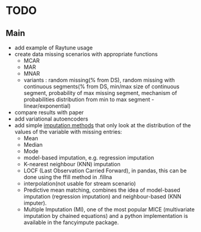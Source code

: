 # TODO

## Main
* add example of Raytune usage 
* create data missing scenarios with appropriate functions
  * MCAR 
  * MAR
  * MNAR
  * variants : random missing(% from DS), random missing with continuous segments(% from DS, min/max size of continuous segment, probability of max missing segment, mechanism of probabilities distribution from min to max segment - linear/exponential)
* compare results with paper
* add variational autoencoders
* add simple [imputation methods](https://medium.com/@Cambridge_Spark/tutorial-introduction-to-missing-data-imputation-4912b51c34eb) that only look at the distribution of the values of the variable with missing entries:
  * Mean
  * Median
  * Mode
  * model-based imputation, e.g. regression imputation
  * K-nearest neighbour (KNN) imputation
  * LOCF (Last Observation Carried Forward), in pandas, this can be done using the ffill method in .fillna
  * interpolation(not usable for stream scenario)
  * Predictive mean matching, combines the idea of model-based imputation (regression imputation) and neighbour-based (KNN imputer).
  * Multiple Imputation (MI), one of the most popular MICE (multivariate imputation by chained equations) and a python implementation is available in the fancyimpute package.
